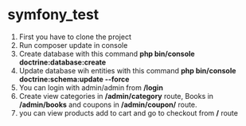 # symfony_test
1. First you have to clone the project
2. Run composer update in console
3. Create database with this command <b>php bin/console doctrine:database:create</b>
4. Update database wih entities with this command <b>php bin/console doctrine:schema:update --force</b>
5. You can login with admin/admin from <b>/login</b>
6. Create view categories in <b>/admin/category</b> route, Books in <b>/admin/books</b> and coupons in <b>/admin/coupon/</b> route.
7. you can view products add to cart and go to checkout from <b>/</b> route
